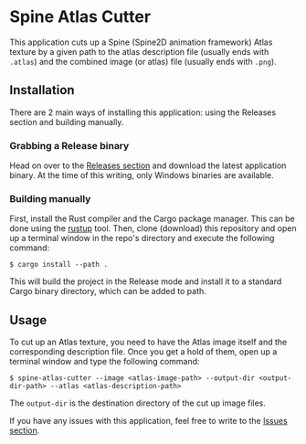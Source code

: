 # Spine Atlas Cutter

This application cuts up a Spine (Spine2D animation framework) Atlas texture by a given path to the atlas description file (usually ends with `.atlas`) and the combined image (or atlas) file (usually ends with `.png`).

## Installation

There are 2 main ways of installing this application: using the Releases section and building manually.

### Grabbing a Release binary

Head on over to the [Releases section](https://github.com/catink123/spine-atlas-cutter/releases) and download the latest application binary. At the time of this writing, only Windows binaries are available.

### Building manually

First, install the Rust compiler and the Cargo package manager. This can be done using the [rustup](https://rustup.rs) tool. Then, clone (download) this repository and open up a terminal window in the repo's directory and execute the following command:

```
$ cargo install --path .
```

This will build the project in the Release mode and install it to a standard Cargo binary directory, which can be added to path.

## Usage

To cut up an Atlas texture, you need to have the Atlas image itself and the corresponding description file. Once you get a hold of them, open up a terminal window and type the following command:

```
$ spine-atlas-cutter --image <atlas-image-path> --output-dir <output-dir-path> --atlas <atlas-description-path>
```

The `output-dir` is the destination directory of the cut up image files.

If you have any issues with this application, feel free to write to the [Issues section](https://github.com/catink123/spine-atlas-cutter/issues).